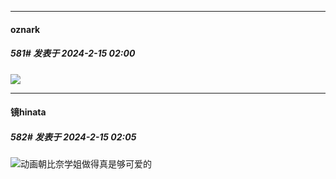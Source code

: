 
*****

####  oznark  
##### 581#       发表于 2024-2-15 02:00

<img src="https://p.sda1.dev/15/3543fe08176dc4a503d1f808151ac045/ezgif-6-3273b4937b.gif" referrerpolicy="no-referrer">

*****

####  镜hinata  
##### 582#       发表于 2024-2-15 02:05

<img src="https://static.saraba1st.com/image/smiley/face2017/074.png" referrerpolicy="no-referrer">动画朝比奈学姐做得真是够可爱的

